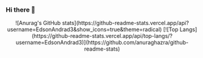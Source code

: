 ### Hi there 👋

<center>
![Anurag's GitHub stats](https://github-readme-stats.vercel.app/api?username=EdsonAndrad3&show_icons=true&theme=radical)
[![Top Langs](https://github-readme-stats.vercel.app/api/top-langs/?username=EdsonAndrad3)](https://github.com/anuraghazra/github-readme-stats)
<center/>
